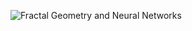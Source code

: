 ![Fractal Geometry and Neural Networks](http://www.fractal.org/Life-Science-Technology/Publications/Fractal-Neural-Networks_bestanden/gedacpp.jpg)
